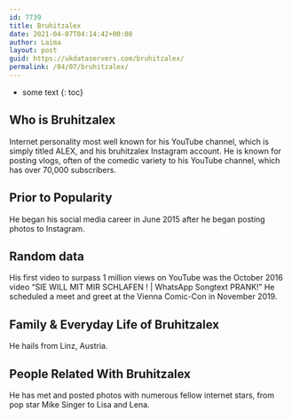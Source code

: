 ```yaml
---
id: 7739
title: Bruhitzalex
date: 2021-04-07T04:14:42+00:00
author: Laima
layout: post
guid: https://ukdataservers.com/bruhitzalex/
permalink: /04/07/bruhitzalex/
---
```


* some text
{: toc}


## Who is Bruhitzalex
                  
                  
                  
Internet personality most well known for his YouTube channel, which is simply titled ALEX, and his bruhitzalex Instagram account. He is known for posting vlogs, often of the comedic variety to his YouTube channel, which has over 70,000 subscribers. 
                  
              
            
              
            
                
                
                
## Prior to Popularity
                  
                  
                  
He began his social media career in June 2015 after he began posting photos to Instagram.
                  
              
            
              
            
                
                
                
## Random data
                  
                  
                  
His first video to surpass 1 million views on YouTube was the October 2016 video &#8220;SIE WILL MIT MIR SCHLAFEN ! | WhatsApp Songtext PRANK!&#8221; He scheduled a meet and greet at the Vienna Comic-Con in November 2019. 
                  
              
            
              
            
                
                
                
## Family & Everyday Life of Bruhitzalex
                  
                  
                  
He hails from Linz, Austria.
                  
              
            
              
            
                
                
                
## People Related With Bruhitzalex
                  
                  
                  
He has met and posted photos with numerous fellow internet stars, from pop star Mike Singer to Lisa and Lena.
                  
              
            
              
            
                
              
            
              
              
            
            
              
            
          
          
          